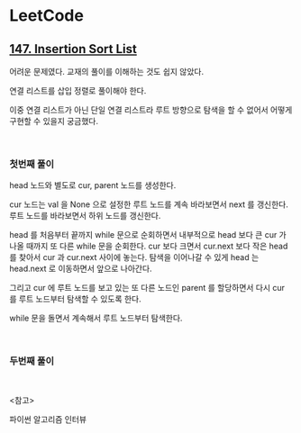 # LeetCode

## [147. Insertion Sort List](https://leetcode.com/problems/insertion-sort-list/)

어려운 문제였다. 교재의 풀이를 이해하는 것도 쉽지 않았다.

연결 리스트를 삽입 정렬로 풀이해야 한다.

이중 연결 리스트가 아닌 단일 연결 리스트라 루트 방향으로 탐색을 할 수 없어서 어떻게 구현할 수 있을지 궁금했다.

<br>

### 첫번째 풀이

head 노드와 별도로 cur, parent 노드를 생성한다. 

cur 노드는 val 을 None 으로 설정한 루트 노드를 계속 바라보면서 next 를 갱신한다. 루트 노드를 바라보면서 하위 노드를 갱신한다.

head 를 처음부터 끝까지 while 문으로 순회하면서 내부적으로 head 보다 큰 cur 가 나올 때까지 또 다른 while 문을 순회한다. cur 보다 크면서 cur.next 보다 작은 head 를 찾아서 cur 과 cur.next 사이에 놓는다. 탐색을 이어나갈 수 있게 head 는 head.next 로 이동하면서 앞으로 나아간다. 

그리고 cur 에 루트 노드를 보고 있는 또 다른 노드인 parent 를 할당하면서 다시 cur 를 루트 노드부터 탐색할 수 있도록 한다. 

while 문을 돌면서 계속해서 루트 노드부터 탐색한다.

<br>

### 두번째 풀이



<br>

<참고>

파이썬 알고리즘 인터뷰

